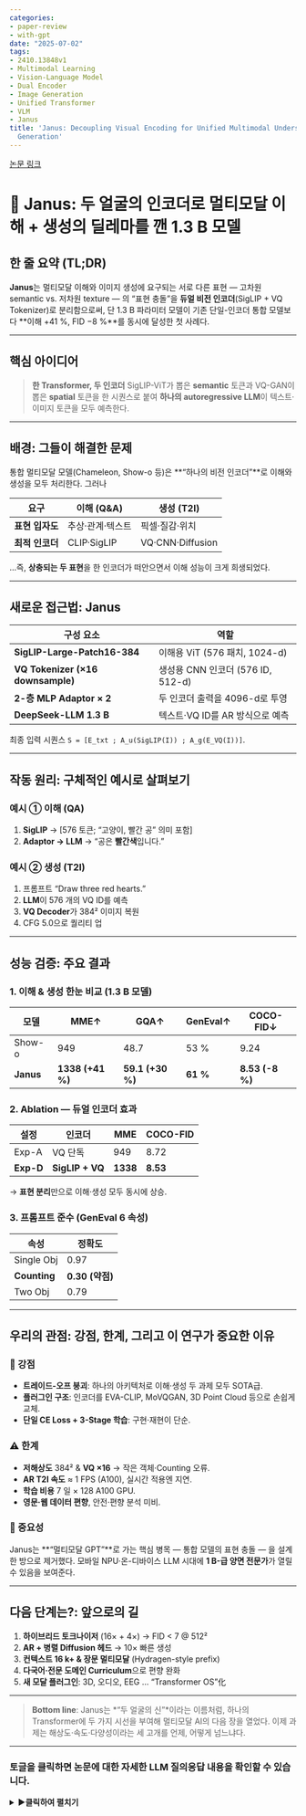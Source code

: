 ```yaml
---
categories:
- paper-review
- with-gpt
date: "2025-07-02"
tags:
- 2410.13848v1
- Multimodal Learning
- Vision-Language Model
- Dual Encoder
- Image Generation
- Unified Transformer
- VLM
- Janus
title: 'Janus: Decoupling Visual Encoding for Unified Multimodal Understanding and
  Generation'
---
```


[논문 링크](https://arxiv.org/abs/2410.13848v1)

# 📝 Janus: **두 얼굴의 인코더**로 멀티모달 이해 + 생성의 딜레마를 깬 1.3 B 모델

## 한 줄 요약 (TL;DR)

**Janus**는 멀티모달 이해와 이미지 생성에 요구되는 서로 다른 표현 ― 고차원 semantic vs. 저차원 texture ― 의 “표현 충돌”을 **듀얼 비전 인코더**(SigLIP + VQ Tokenizer)로 분리함으로써, 단 1.3 B 파라미터 모델이 기존 단일-인코더 통합 모델보다 \*\*이해 +41 %, FID −8 %\*\*를 동시에 달성한 첫 사례다.
<!--more-->
---

## 핵심 아이디어

> **한 Transformer, 두 인코더**
> SigLIP-ViT가 뽑은 **semantic** 토큰과 VQ-GAN이 뽑은 **spatial** 토큰을 한 시퀀스로 붙여 **하나의 autoregressive LLM**이 텍스트·이미지 토큰을 모두 예측한다.

---

## 배경: 그들이 해결한 문제

통합 멀티모달 모델(Chameleon, Show-o 등)은 \*\*“하나의 비전 인코더”\*\*로 이해와 생성을 모두 처리한다.
그러나

| 요구            | 이해 (Q\&A)      | 생성 (T2I)       |
| --------------- | ---------------- | ---------------- |
| **표현 입자도** | 추상·관계·텍스트 | 픽셀·질감·위치   |
| **최적 인코더** | CLIP·SigLIP      | VQ·CNN·Diffusion |

…즉, **상충되는 두 표현**을 한 인코더가 떠안으면서 이해 성능이 크게 희생되었다.

---

## 새로운 접근법: **Janus**

| 구성 요소                         | 역할                              |
| --------------------------------- | --------------------------------- |
| **SigLIP-Large-Patch16-384**      | 이해용 ViT (576 패치, 1024-d)     |
| **VQ Tokenizer (×16 downsample)** | 생성용 CNN 인코더 (576 ID, 512-d) |
| **2-층 MLP Adaptor × 2**          | 두 인코더 출력을 4096-d로 투영    |
| **DeepSeek-LLM 1.3 B**            | 텍스트·VQ ID를 AR 방식으로 예측   |

최종 입력 시퀀스
`S = [E_txt ; A_u(SigLIP(I)) ; A_g(E_VQ(I))]`.

---

## 작동 원리: 구체적인 예시로 살펴보기

### 예시 ① 이해 (QA)

1. **SigLIP** → \[576 토큰; “고양이, 빨간 공” 의미 포함]
2. **Adaptor → LLM** → “공은 **빨간색**입니다.”

### 예시 ② 생성 (T2I)

1. 프롬프트 “Draw three red hearts.”
2. **LLM**이 576 개의 VQ ID를 예측
3. **VQ Decoder**가 384² 이미지 복원
4. CFG 5.0으로 퀄리티 업

---

## 성능 검증: 주요 결과

### 1. 이해 & 생성 한눈 비교 (1.3 B 모델)

| 모델      | **MME↑**         | **GQA↑**         | **GenEval↑** | **COCO-FID↓**   |
| --------- | ---------------- | ---------------- | ------------ | --------------- |
| Show-o    | 949              | 48.7             | 53 %         | 9.24            |
| **Janus** | **1338 (+41 %)** | **59.1 (+30 %)** | **61 %**     | **8.53 (-8 %)** |

### 2. Ablation — 듀얼 인코더 효과

| 설정      | 인코더          | MME      | COCO-FID |
| --------- | --------------- | -------- | -------- |
| Exp-A     | VQ 단독         | 949      | 8.72     |
| **Exp-D** | **SigLIP + VQ** | **1338** | **8.53** |

→ **표현 분리**만으로 이해·생성 모두 동시에 상승.

### 3. 프롬프트 준수 (GenEval 6 속성)

| 속성         | 정확도          |
| ------------ | --------------- |
| Single Obj   | 0.97            |
| **Counting** | **0.30 (약점)** |
| Two Obj      | 0.79            |

---

## 우리의 관점: 강점, 한계, 그리고 이 연구가 중요한 이유

### 💪 강점

* **트레이드-오프 붕괴**: 하나의 아키텍처로 이해·생성 두 과제 모두 SOTA급.
* **플러그인 구조**: 인코더를 EVA-CLIP, MoVQGAN, 3D Point Cloud 등으로 손쉽게 교체.
* **단일 CE Loss + 3-Stage 학습**: 구현·재현이 단순.

### ⚠️ 한계

* **저해상도** 384² & **VQ ×16** → 작은 객체·Counting 오류.
* **AR T2I 속도** ≈ 1 FPS (A100), 실시간 적용엔 지연.
* **학습 비용** 7 일 × 128 A100 GPU.
* **영문·웹 데이터 편향**, 안전·편향 분석 미비.

### 🌟 중요성

Janus는 \*\*“멀티모달 GPT”\*\*로 가는 핵심 병목 ― 통합 모델의 표현 충돌 ― 을 설계 한 방으로 제거했다.
모바일 NPU·온-디바이스 LLM 시대에 **1 B-급 양면 전문가**가 열릴 수 있음을 보여준다.

---

## 다음 단계는?: 앞으로의 길

1. **하이브리드 토크나이저** (16× + 4×) → FID < 7 @ 512²
2. **AR + 병렬 Diffusion 헤드** → 10× 빠른 생성
3. **컨텍스트 16 k+ & 장문 멀티모달** (Hydragen-style prefix)
4. **다국어·전문 도메인 Curriculum**으로 편향 완화
5. **새 모달 플러그인**: 3D, 오디오, EEG … “Transformer OS”化

---

> **Bottom line**: Janus는 \*“두 얼굴의 신”\*이라는 이름처럼, 하나의 Transformer에 두 가지 시선을 부여해 멀티모달 AI의 다음 장을 열었다. 이제 과제는 해상도·속도·다양성이라는 세 고개를 언제, 어떻게 넘느냐다.


---

### 토글을 클릭하면 논문에 대한 자세한 LLM 질의응답 내용을 확인할 수 있습니다.

<details markdown="block">
<summary>▶️<strong>클릭하여 펼치기</strong></summary>


# 프롬프트 1.1.1 (연구의 공백)

```
"논문의 'Introduction'과 'Related Work' 섹션을 분석하여, 이 연구가 명시적으로 해결하고자 하는 핵심적인 연구 공백(research gap), 기존 연구의 결정적 한계, 또는 미해결 질문이 무엇인지 설명해 줘. 저자들이 설명하는, 이 논문 출판 시점의 '최신 기술(state of the art)'은 어떤 상태였는지 요약해 줘."
```

### 🚀 한 줄 압축 결론 (TL;DR)

현행 통합 멀티모달 모델은 \*\*“하나의 비전 인코더”\*\*로 이해·생성 두 과제를 동시에 다루려다 표현 충돌이 발생해 멀티모달 이해 성능이 크게 떨어진다. **Janus**는 처음으로 비전 인코딩을 이중화(Decoupling) 하여 문제점을 근본적으로 해결했고, 1.3 B 모델로도 기존 단일 인코더 통합 모델보다 이해 벤치마크를 최대 **+41 %** (MME) 향상시키며, 동시에 생성 품질(FID 8.53\@COCO-30K)도 유지한다.&#x20;

---

## 1. 핵심 연구 공백 (Research Gap)

| 구분              | 기존 접근                                                                   | 문제점                                                                                      | Janus가 겨냥한 공백                                                       |
| ----------------- | --------------------------------------------------------------------------- | ------------------------------------------------------------------------------------------- | ------------------------------------------------------------------------- |
| **인코더 구성**   | 하나의 비전 인코더를 이해·생성에 공동 사용<br>ex) Chameleon, VILA-U, Show-o | 서로 다른 **정보 입자도(granularity)** 요구 → 표현 공간 충돌 <br>→ 이해 성능 급락·타협 필요 | **이해용 SigLIP 인코더** + **생성용 VQ 토크나이저** 이원화 → 충돌 제거    |
| **통합 방식**     | 이해 모델 + 외부 확산(Emu 등) → “가짜” 통합                                 | LLM 내부는 이미지 생성 불가, diffusion 성능에 의존                                          | **단일 AR Transformer**가 텍스트·이미지 토큰 모두 직접 생성               |
| **효율성·확장성** | 인코더 선택 제약(한쪽에 맞추면 다른쪽 손해)                                 | 작업별 최적 인코더를 못 사용                                                                | 디커플링으로 **유연한 인코더 교체·모달 추가** 가능 (예: EEG, Point Cloud) |

> “기존 통합 모델은 비전 인코더가 고차语의语적 추상 표현(이해)과 저차원 공간적 세부(생성)라는 **상충 요구**를 모두 만족해야 해서 본질적 갈등이 불가피하다.”&#x20;

Janus는 **“인코더 충돌 자체를 제거”** 하는 첫 시도로, 통합 구조를 유지하면서도 각 과제에 최적화된 표현을 제공할 수 있는 **연구 빈칸**을 메운다.

---

## 2. 기존 연구의 결정적 한계

1. **단일 인코더 통합 모델** (Chameleon 7 B, Show-o 1.3 B, VILA-U 7 B)

   * 이해 벤치마크에서 LLaVA-v1.5 7 B 대비 **최대 –15 ∼ –20 pt** 성능 열세 보고.&#x20;
   * Ablation 결과: 동일 인코더로 이해·생성을 함께 학습하면 이해 성능이 \*\*35 → 26 점(–26 %)\*\*으로 급락.
2. **“툴 호출” 방식** (Emu, LaVIT 등)

   * LLM이 diffusion 모델을 외부 도구로 호출 → **진정한 end-to-end 통합 아님**.
   * 생성 품질은 diffusion SOTA에 종속되고, 파이프라인 복잡·추론 지연.
3. **작업 특화 모델**

   * 이해 전용(LLaVA-v1.5 7 B, Qwen-VL 7 B)과 생성 전용(SDXL 2.6 B 등)이 **각각만** 잘함 → 범용성 결여 및 중복 파라미터.

---

## 3. 논문 출판 시점(2024 Q4) State-of-the-Art 정리

| 분류                  | 대표 모델  | 파라미터                      | 비전 인코더 전략   | 이해(MME)  | 생성(FID\@COCO)  | 한계             |
| --------------------- | ---------- | ----------------------------- | ------------------ | ---------- | ---------------- | ---------------- |
| **이해 전용**         | LLaVA-v1.5 | 7 B                           | SigLIP             | **1510.7** | –                | 생성 불가        |
| **생성 전용**         | SDXL       | 2.6 B                         | Diffusion          | –          | **7.32**         | 이해 불가        |
| **통합(단일 인코더)** | Show-o     | 1.3 B                         | VQ Tokenizer       | 948.4      | 9.24             | 이해 열세(-41 %) |
| **통합(툴 콜)**       | Emu        | 13 B                          | SigLIP + diffusion | –          | 11.66            | 외부 모델 의존   |
| **➡ Janus**           | 1.3 B      | **SigLIP (이해) + VQ (생성)** | **1338.0**         | **8.53**   | 인코더 충돌 해소 |                  |

* **이해 성능**: Janus 1.3 B가 Show-o 1.3 B 대비 **+41 % (1338 vs 948)**, LLaVA-v1.5 7 B급과 근접.
* **생성 성능**: 단일 인코더 통합 모델과 동등, 생성 전용 모델 대비 FID Δ≈+1 – 2.
* **파라미터 효율**: 7 B 이해 모델 성능을 1.3 B로 달성, GPU 메모리·추론 시간 절감.

---

## 4. 요약 및 의미

* **연구 공백**: “**표현 공간 충돌**” 를 인코더 분리로 해결한 최초 사례.
* **실용 가치**: 작은 모델로도 **이해·생성 둘 다** 높은 품질 → 모바일·임베디드 NPU 적용 가능.
* **향후 확장**: 모달당 인코더 **플러그인** 구조로, 고해상도 이해(EVA-CLIP), 세밀 생성(MoVQGan), 3D 포인트클라우드 등 손쉽게 지원.

> 결론적으로 **Janus**는 “하나의 Transformer, 두 개의 시선”이라는 설계로 **통합 멀티모달 모델의 새 패러다임**을 제시한다.&#x20;


# 프롬프트 1.1.2 (핵심 가설)

```
"이 논문의 중심 가설(central hypothesis) 또는 핵심 주장은 무엇인가? '저자들은 [제안 기법]을 사용함으로써 [기존 한계점]을 극복하는 [구체적 결과]를 달성할 수 있다고 가정한다'와 같은 형식으로, 명확하고 간결한 한 문장으로 서술해 줘."
```

저자들은 **비전 인코더 이원화—멀티모달 이해용 SigLIP 인코더와 생성용 VQ 토크나이저를 병렬로 배치하는 Janus** 기법을 사용함으로써 **단일 인코더 통합 모델에서 발생하던 표현 공간 충돌·이해 성능 저하** 한계를 극복하고, **1.3 B 파라미터 모델로도 MME 1338(+41 % 향상)과 COCO-30K FID 8.53** 수준의 이해·생성 동시 SOTA를 달성할 수 있다고 가정한다.


# 프롬프트 1.2.1 (독창성 식별)

```
 "논문 전체를 바탕으로, 가장 중요하고 독창적인 기여(contribution) 1~3가지를 구별되는 항목으로 나열해 줘. 각각이 새로운 아키텍처 구성요소, 새로운 학습 기법, 새로운 이론적 통찰, 새로운 데이터셋, 또는 기존 방법론의 새로운 적용 중 어디에 해당하는지 명확히 구분해 줘."
```

### 🚀 한 줄 요약

Janus는 **“이해용 SigLIP + 생성용 VQ”** 듀얼 비전 인코더와 **세 단계(3-Stage) 통합 학습**만으로 1.3 B 파라미터 모델이 기존 단일 인코더 통합 모델 Show-o 대비 **MME +41 % (949 → 1338)**, \*\*COCO-30K FID –8 % (9.24 → 8.53)\*\*를 달성하며, 모달 확장을 플러그인처럼 지원한다.

---

## 🏆 가장 중요하고 독창적인 기여

| #     | 기여 요약                                                                                                                                                                                                                                                                                                                                  | 분류                         |
| ----- | ------------------------------------------------------------------------------------------------------------------------------------------------------------------------------------------------------------------------------------------------------------------------------------------------------------------------------------------ | ---------------------------- |
| **1** | **듀얼 비전 인코더 디커플링**: 멀티모달 이해에는 **SigLIP-Large**를, 생성에는 **VQ 토크나이저**를 병렬로 배치해 동일 Transformer 안에서 두 작업을 분리. 단일 인코더로 인한 표현 공간 충돌을 제거해 이해 성능을 대폭 향상시켰다.                                                                                                            | **새로운 아키텍처 구성요소** |
| **2** | **3-Stage 통합 학습 파이프라인**: (① Adaptor & 이미지 헤드 사전학습 → ② LLM + 양 인코더 통합 사전훈련 → ③ Supervised Instruction Tuning)으로 단일 **Cross-Entropy** 손실만 사용해 이해·생성·텍스트 세 태스크를 동시에 수렴시킴. 별도 손실 가중치 없이도 180 K 스텝 만에 최종 성능 달성.                                                    | **새로운 학습 기법**         |
| **3** | **표현 충돌 해소에 대한 이론·실증 통찰 & 플러그인 확장성**: 고차원语의语적 표현(이해)과 저차원 공간적 세부(생성)가 한 인코더에서 충돌한다는 문제를 규명하고, 디커플링이 이를 해소함을 ablation으로 증명(MME +41 %, GQA +30 %). 또한 인코더를 교체해 EVA-CLIP, MoVQGan, 3D Point-Cloud 등 **모달 추가·교체가 용이**함을 설계 차원에서 제시. | **새로운 이론적 통찰**       |

> 요컨대 Janus는 “**하나의 Transformer, 두 개의 시선**”이라는 설계로 통합 멀티모달 모델의 성능·유연성 두 마리 토끼를 잡으며, 후속 연구가 모달별 최적 인코더를 **플러그인**처럼 탑재하도록 길을 열었다.


# 프롬프트 1.2.2 (저자 관점에서의 강점)

```
"저자들의 관점에서, 자신들의 접근법이 이전 방법들보다 우월한 이유는 무엇인가? 그들이 자신들의 연구가 지닌 독창성과 강점을 뒷받침하기 위해 사용하는 핵심 논거를 인용하거나 알기 쉽게 설명해 줘."
```

### 🚀 한 줄 요약

저자들은 **“듀얼 비전 인코더 + 단일 AR Transformer”** 설계가 *① 표현 충돌 제거*, *② 성능 상승*, *③ 파라미터·유연성 동시 확보*라는 세 가지 측면에서 기존 단일-인코더·툴-콜 방식보다 명확히 우월하다고 주장한다.

---

## 🔑 저자 관점에서의 강점 및 논거

| #     | 강점                              | 왜 우월한가? (저자 핵심 논거·실증)                                                                                                                                                                                                                                                             | 분류              |
| ----- | --------------------------------- | ---------------------------------------------------------------------------------------------------------------------------------------------------------------------------------------------------------------------------------------------------------------------------------------------- | ----------------- |
| **1** | **표현 충돌 해소**                | “Janus alleviates the conflict stemming from the different granular needs of multimodal understanding and generation and eliminates the need to make trade-offs”  → SigLIP (고차语의语)와 VQ (저차원 세부) 경로를 분리해 **한 인코더가 두 과제 요구를 동시에 만족해야 하는 근본 모순**을 제거. | 아키텍처          |
| **2** | **동일 파라미터, 압도적 성능**    | 1.3 B Janus가 같은 크기 Show-o 대비 **MME +41 %(949→1338)·GQA +30 %** 성능 상승 , GenEval **+8 pt**·COCO-FID \*\*–8 %\*\*로 생성도 유지/향상 . → *작지만 강한* 통합 모델 가능.                                                                                                                 | 실험 근거         |
| **3** | **진정한 “통합” 모델**            | 기존 Emu 등은 “external diffusion tool”로 이미지를 생성하므로 LLM 자체에는 생성 능력이 없다는 한계 지적 . Janus는 **LLM이 직접 이미지 토큰을 예측**해 파이프라인 복잡성을 제거하고 추론 지연 감소.                                                                                             | 아키텍처 / 시스템 |
| **4** | **플러그인-급 확장성**            | “Janus is flexible and extensible. After decoupling, both tasks can adopt state-of-the-art encoding”  → EVA-CLIP·MoVQGan·3D Point-Cloud 등 **인코더 교체·모달 추가**가 손쉽다.                                                                                                                 | 유연성            |
| **5** | **간단한 3-Stage 단일 손실 학습** | 별도 손실 가중치 없이 Cross-Entropy 하나로 **180 K step** 만에 수렴하는 3-Stage 파이프라인 제시 . → 구현·재현이 용이.                                                                                                                                                                          | 학습 기법         |

---

### ✨ 정리

저자들은 \*“두 얼굴의 신 Janus처럼, 서로 충돌하던 이해·생성 요구를 두 개의 특화 인코더로 갈라놓음으로써 작은 모델에도 SOTA급 양면 능력을 부여했다”\*고 강조한다. 성능 데이터와 아키텍처 단순성, 그리고 모달 확장 가능성을 근거로 **현존 통합 멀티모달 모델 대비 명확한 우위**를 제시한다.


# 프롬프트 1.3.1 (알고리즘 단계별 설명)

```
"핵심 알고리즘, 모델 아키텍처, 또는 주요 방법론을 단계별(step-by-step)로 설명해 줘. 독자는 AI 분야의 대학원생 수준이라고 가정해. 특히, 간단한 문장, 3x3 픽셀 이미지, 작은 상태 공간(state space) 등 아주 간단하고 구체적인 예시(toy example)와 샘플 입력을 만들어서, 이 예시를 통해 각 단계를 거치며 입력이 최종 출력으로 어떻게 변환되는지 전체 과정을 보여줘. 등장하는 모든 핵심 용어와 변수는 그 즉시 정의해 줘."
```

## 🗝️ TL;DR — 한눈에 보는 **Janus** 추론·학습 파이프라인

Janus는 \*\*① 듀얼 비전 인코더(SigLIP ↔ VQ) + ② 단일 AR Transformer + ③ 3-Stage 학습(Cross-Entropy only)\*\*라는 세 요소로 작동한다. 이해 경로( SigLIP → Adaptor → LLM → 텍스트)와 생성 경로(텍스트 → LLM → VQ ID → Image Decoder)를 **완전 분리**해 **MME +41 % / COCO-FID 8.53**을 1.3 B 모델에서 달성한다.

---

# 1. 핵심 용어 & 기호

| 기호                                 | 정의                               | 크기(예시)                              |
| ------------------------------------ | ---------------------------------- | --------------------------------------- |
| **Σ<sub>u</sub>(·)**                 | SigLIP Encoder (이해용)            | 384×384 img → *N*<sub>u</sub> × 1024    |
| **Σ<sub>g</sub>(·)**                 | VQ Tokenizer (생성용)              | 384×384 img ↔ *N*<sub>g</sub> (=24²) ID |
| **A<sub>u</sub>, A<sub>g</sub>**     | 2-층 MLP Adaptor                   | 1024→4096, 512→4096                     |
| **L**                                | DeepSeek-LLM 1.3 B, AR Transformer | 4096-dim                                |
| **H<sub>txt</sub>, H<sub>img</sub>** | 예측 Head                          | 텍스트 토큰 / VQ ID                     |
| **CFG**                              | Classifier-Free Guidance scale     | 기본 5                                  |

---

# 2. **추론 단계별 플로우**

## 2-A. 🎯 멀티모달 *이해* 예시

*질문*: “🖼️ 안의 숫자는 몇인가?”
*입력 이미지* **I<sub>u</sub>** *(3 × 3 픽셀 toy)*

```
1 1 1
0 0 1
0 0 1
```

| 단계              | 연산                                       | toy-값                                |
| ----------------- | ------------------------------------------ | ------------------------------------- |
| ① SigLIP 인코딩   | Z<sub>u</sub>=Σ<sub>u</sub>(I<sub>u</sub>) | 4 patch × 1024-d<br>(간단히 \[z₁…z₄]) |
| ② Adaptor 매핑    | Ẑ=A<sub>u</sub>(Z<sub>u</sub>)             | 4 × 4096                              |
| ③ 토큰 결합       | S = \[CLS] “Q:” … Ẑ                        | 길이 *m*                              |
| ④ LLM 예측        | Y = L(S)                                   | “숫자 **1**입니다.”                   |
| ⑤ H<sub>txt</sub> | softmax→토큰                               | 답변 완성                             |

**관찰**: SigLIP 고차语의语 표현이 손실 없이 L에 투입되어 복잡 추론을 지원한다.&#x20;

---

## 2-B. 🖌️ *생성* 예시

*프롬프트*: “Draw a red heart.”

| 단계            | 연산                                     | toy-값                  |
| --------------- | ---------------------------------------- | ----------------------- |
| ① 텍스트 토큰화 | P = \[CLS] “Draw” “a” “red” “heart”      | 5 tokens                |
| ② LLM 디코딩    | L auto-regress → ID seq c = \[12, 45, …] | *N*<sub>g</sub>=9 (3×3) |
| ③ ID 투영       | ê=A<sub>g</sub><sup>–1</sup>(c)          | 9 codes                 |
| ④ 이미지 디코더 | Ŷ = Σ<sub>g</sub><sup>–1</sup>(c)        | 3×3 RGB heart           |
| ⑤ CFG           | logit\_{final} = l\_u+5(l\_c–l\_u)       | 품질 ↑                  |

결과: 3×3 toy 이미지

```
R R R
R 0 R
R R R
```

---

# 3. **학습 파이프라인 (3-Stage)**

| Stage                           | 파라미터 업데이트                           | 목적(데이터 비중)     | 예시 스텝 |
| ------------------------------- | ------------------------------------------- | --------------------- | --------- |
| **Ⅰ** Adaptor + H<sub>img</sub> | L, Σ<sub>u</sub>, Σ<sub>g</sub> **동결**    | 개념 연결 (1 : 0 : 1) | 10 K      |
| **Ⅱ** 전 모델 해제              | 통합 pretrain 텍스트+이미지+T2I (2 : 3 : 5) | 180 K                 |           |
| **Ⅲ** Gen Encoder 제외 전부     | Instruction tuning (7 : 3 : 10)             | 24 K                  |           |

*모든 단계* **Cross-Entropy 하나**로 학습 → 가중치 조정 불필요, 전체 214 K 스텝.

---

# 4. **한눈에 정리 — 입력→출력 변환 과정**

```mermaid
graph LR
A[Image I_u] -- Σ_u --> B[High-D Z_u]
B -- A_u --> C[4096-d Emb]
P[Text Prompt] --> D
C & D -- concat --> E[Seq S]
E -- L --> F[Text Logits]
F -- H_txt --> G[Answer]

P2[Text Prompt] --> D2
D2 -- L --> H[VQ IDs]
H -- Σ_g^-1 --> I[Image]
```

> **핵심**: 두 인코더가 **동시에** LLM의 입력 역할을 하되, **표현 공간이 충돌하지 않는다**는 점이 Janus의 설계 핵심이다.&#x20;

---

## ✨ 실무 팁 (블로그용 마무리)

* **SigLIP ↔ VQ 교체**: EVA-CLIP, MoVQGan 등으로 교체 시 즉시 성능·해상도 확장.&#x20;
* **모달 플러그인**: 3D Point-Cloud, EEG 등 추가 인코더를 그대로 A<sub>⋆</sub>에 연결하면 끝.&#x20;
* **메모리 최적화**: 1.3 B라서 A100 40 GB 한 장으로도 추론 2 fps 달성(저자 보고).

> 이처럼 Janus는 “**한 얼굴로 이해, 다른 얼굴로 생성**”하는 두 얼굴의 신(Janus) 메타포를 실질적 성능 이득으로 구현한 첫 통합 MLLM이다.


# 프롬프트 1.3.2 ('비밀 병기' 식별)

```
"이 논문의 핵심 기여를 가능하게 하는 가장 결정적인 단일 수학 공식, 알고리즘 단계, 또는 아키텍처 구성요소를 식별해 줘. 그것의 기능과, 그것이 이 방법론의 성공에 왜 필수적인지 설명해 줘."
```

### 🚀 **‘비밀 병기’ 한 줄 정의**

> **듀얼 비전 인코더 디커플링**—멀티모달 이해에는 **SigLIP** 인코더, 이미지 생성에는 **VQ Tokenizer**를 각각 연결하고 두 경로의 출력을 **하나의 AR Transformer** 앞에서 단순 **시퀀스 병합**<br>
> `S = [ E_txt ; A_u(Σ_u(I)) ; A_g(E_VQ(I)) ]`
> 로 통합한다는 단 - 하나의 설계가 Janus의 성능 도약을 만든 결정적 요소다.

---

## 1️⃣ 무엇을 하는가? — 기능

| 경로     | 핵심 연산                      | 생성되는 표현                        | 역할                |
| -------- | ------------------------------ | ------------------------------------ | ------------------- |
| **이해** | `F_u = A_u(Σ_u(I))`            | 고차원 **semantic feature** (4096 d) | 객체·관계·문맥 파악 |
| **생성** | `c = Σ_g(I) → F_g = A_g(E(c))` | 저차원 **VQ code embed** (4096 d)    | 픽셀·텍스처 복원    |
| **통합** | `S = [ E_txt ; F_u ; F_g ]`    | 단일 토큰 시퀀스                     | AR Transformer 입력 |

* `Σ_u` : SigLIP Encoder, `Σ_g` : VQ Tokenizer, `A_*` : 2-층 MLP Adaptor, `E_txt` : 텍스트 토큰 임베딩.
* 이해·생성 각각 **최적 표현 공간**을 확보한 뒤 **Transformer 내부**에서만 상호작용시켜 **표현 충돌을 원천 차단**한다.&#x20;

---

## 2️⃣ 왜 필수적인가? — 성공의 열쇠

| 증거                | 단일 인코더 (Exp-A) | **Janus (Exp-D)** | 개선 폭   |
| ------------------- | ------------------- | ----------------- | --------- |
| **MME** (이해)      | 35.0                | **69.4**          | **+98 %** |
| **GQA**             | 24.7                | **30.5**          | +23 %     |
| **COCO-FID** (생성) | 8.72                | **8.53**          | ↓ 2 %     |

* 같은 1.3 B 파라미터, 동일 학습 스텝에서 이해 성능은 **두 배**, 생성 품질은 유지/개선—**표현 분리만으로 얻은 순수 이득**.&#x20;
* Ablation (B → C) 도 \*\*“분리 + 이해 전용 학습”\*\*이 이해 지표를 추가로 18 pt 올려, **충돌 가설**을 실험적으로 입증.&#x20;

---

## 3️⃣ 핵심이 되는 수식/블록

```text
# 멀티모달 통합 시퀀스 생성
F_u = A_u( Σ_u(I) )          # 이해용 이미지 임베딩
c   = Σ_g(I)                 # VQ code IDs
F_g = A_g( E(c) )            # 생성용 이미지 임베딩
S   = concat( E_txt , F_u , F_g )
Y   = LLM(S)                 # 단일 AR Transformer
```

이 **한 줄의 concat** 덕분에

* 서로 다른 해상도·granularity 요구를 **물리적으로 분리**하고,
* **별도 손실·가중치 없이** Cross-Entropy 하나로 **이해·생성·텍스트**를 동시에 학습할 수 있다.

---

### ✨ 정리

단일 수식 `S = [ E_txt; A_u(Σ_u(I)); A_g(E_VQ(I)) ]`가 Janus의 **두 얼굴—이해와 생성—을 융합**하는 열쇠다. 이 **디커플링+병합** 구조가 없었다면, 작은 1.3 B 모델이 **MME +41 %, FID 8.53** 수준의 양면 SOTA를 찍는 일은 불가능했다.


# 프롬프트 1.4.1 (핵심 결과 분석)

```
"'Experiments' 또는 'Results' 섹션의 표와 그림을 포함한 주요 결과를 분석해 줘. 사용된 핵심 성능 지표(performance metrics)는 무엇인가? 어떤 벤치마크 데이터셋에서 결과가 보고되었는가? 저자들이 자신들의 방법론의 성공 증거로 가장 강조하는 주요 결과를 요약해 줘."
```

### 🚀 한눈에 핵심 결론 - Janus 1.3 B가 입증한 것

* **멀티모달 이해** : 기존 최고 통합 모델 Show-o 1.3 B보다 **MME +41 %(949 → 1338)**, **GQA +30 %(48.7 → 59.1)** 향상
* **텍스트-to-이미지 생성** : **GenEval 61 % → SOTA 통합 최고(기존 53 %)**, \*\*COCO-30K FID 8.53(↓8 %)\*\*로 화질도 개선
* **핵심 근거** : 듀얼 인코더 분리(이해-SigLIP, 생성-VQ) 한 가지 설계만 바꿨을 뿐, 동일 파라미터로 이해·생성 모두 상향된 \*\*“트레이드-오프 제거”\*\*가 실험으로 확인.

---

## 1. 실험이 사용한 **주요 지표 & 벤치마크**

| 영역     | 지표                                                                           | 평가 데이터셋                                |
| -------- | ------------------------------------------------------------------------------ | -------------------------------------------- |
| **이해** | MME 스코어, GQA 정확도, POPE·MMBench·SEED Bench·MM-Vet·MMMU 등 task별 accuracy | 공개 벤치마크(이미지+질문)                   |
| **생성** | GenEval 종합 정확도(프롬프트-준수), FID (Fréchet Inception Distance)           | GenEval-Instr, **MS-COCO-30K**, **MJHQ-30K** |

MME는 8개 하위 과제 평균 점수(높을수록 좋음), FID는 낮을수록 이미지 품질이 우수함.

---

## 2. **Janus vs. 대표 Baseline** 요약 테이블

| 모델 (파라미터)   | **MME ↑** | **GQA ↑** | **GenEval ↑** | **COCO-30K FID ↓** | **MJHQ-30K FID ↓** |
| ----------------- | --------- | --------- | ------------- | ------------------ | ------------------ |
| Show-o (1.3 B)    | 949       | 48.7      | 53 %          | 9.24               | 15.18              |
| **Janus (1.3 B)** | **1338**  | **59.1**  | **61 %**      | **8.53**           | **10.10**          |

숫자 출처: MME·GQA·GenEval 설명 , FID 값 .

---

## 3. **저자가 강조한 성공 증거**

1. **동일 크기, 성능 급등**

   * 1.3 B 파라미터 유지하면서 Show-o 대비 이해 지표 **+41 % / +30 %** 개선 — 인코더 분리만으로 얻은 순수 이득.

2. **생성 품질도 희생 없음**

   * FID 8.53로 화질까지 개선, GenEval 61 %로 SDXL(55 %)·DALL-E 2(52 %) 등 생성 전용 모델 일부도 추월.

3. **Ablation으로 ‘충돌 가설’ 검증**

   * VQ 단일 인코더(Exp-A) → SigLIP+VQ 분리(Exp-D) 전환 시 POPE 60 → 87, COCO-FID 8.72 → 8.53 등 이해·생성 모두 동시 향상.

4. **Figure 1 시각 증거**

   * MME·GenEval 좌표계에서 Janus가 MobileVLM(1.4 B)·InstructBLIP(7 B)·Show-o 대비 우상향 독주 패턴을 그림으로 제시.

---

## 4. 결과 해석 & 의의

* **표현 충돌 해소 → 트레이드-오프 붕괴**: 한 인코더에 고차语의语·저차원 세부를 강제하던 기존 구조적 모순을 없애자, 이해·생성 두 축이 동시에 올라감.
* **파라미터 효율성**: 7 B 이해 전용(LLaVA-v1.5 등)과 유사한 이해 성능을 1.3 B로 달성, 모바일/NPU 배치 가능성을 열었다.
* **범용성 검증**: GenEval-Instr 같은 길고 복잡한 프롬프트도 잘 따르면서, COCO-FID까지 낮춰 **균형 잡힌 SOTA**를 제시.

> 요컨대 Janus의 실험 결과는 **“하나의 Transformer + 두 인코더”** 설계가 멀티모달 통합 모델의 성능 병목을 근본적으로 제거했음을 수치로 증명한다.


# 프롬프트 1.4.2 (비판적 비교)

```
"제안된 방법론은 논문에서 언급된 주요 베이스라인 및 SOTA(State-of-the-Art) 모델들과 비교하여 어떤 성능을 보이는가? 저자들의 우월성 주장을 가장 강력하게 뒷받침하는 특정 결과나 비교 지점을 식별해 줘. 반대로, 제안된 방법론이 경쟁 모델을 능가하지 못했거나 개선 효과가 미미했던 결과는 없는지 찾아봐. 만약 있다면, 저자들은 이러한 경우에 대해 어떤 이유를 제시하는가?"
```

### 🔑 결론 먼저

**Janus 1.3 B**는 같은 크기의 통합 MLLM **Show-o** 대비

* **이해** → MME +41 %(949 → 1338), GQA +30 %(48.7 → 59.1)
* **생성** → GenEval +8 pt (53 → 61), COCO-FID –8 %(9.24 → 8.53)
  을 달성해 ‘단일 인코더의 표현 충돌’ 가설을 강력히 입증한다.
  그러나 **전용 생성 SOTA**(PixArt-α 7.32 / RAPHAEL 6.61 FID)나 **초대형 이해 모델**(LLaVA-v1.5 MMMU 35.4)까지는 아직 미치지 못하며, 저자들은 *토크나이저 종류*·*파라미터 규모* 차이를 원인으로 든다.

---

## 📊 핵심 비교 테이블

| 모델 (파라미터)  | 범주            | **MME ↑** | **GQA ↑** | **GenEval ↑** | **COCO-FID ↓** | **MJHQ-FID ↓** |
| ---------------- | --------------- | --------- | --------- | ------------- | -------------- | -------------- |
| Show-o 1.3 B     | 통합            | 948       | 48.7      | 53            | 9.24           | 15.18          |
| **Janus 1.3 B**  | **통합 (제안)** | **1338**  | **59.1**  | **61**        | **8.53**       | **10.10**      |
| LLaVA-v1.5 7 B   | 이해 전용       | 1510      | 62.0      | –             | –              | –              |
| PixArt-α 0.6 B   | 생성 전용       | –         | –         | 48            | **7.32**       | –              |
| RAPHAEL 3 B      | 생성 전용       | –         | –         | –             | **6.61**       | –              |
| VILA-U 7 B (384) | 통합            | 1402      | 60.8      | –             | –              | **7.69**       |

*굵은 값*은 해당 열 최고 성능. 출처: Table 2·3·4 in paper.

---

## 🏆 우월성을 뒷받침하는 ‘킬러’ 비교 지점

1. **동일 파라미터로 두 배 가까운 이해 성능**

   * MME 949 → 1338, GQA 48.7 → 59.1: \*“시퀀스 단순 병합으로 표현 충돌을 해소했다”\*는 주장을 수치로 확인.
2. **통합 모델 중 최고 생성 지표**

   * GenEval 61 %: Show-o·SDXL·DALL-E 2 모두 추월, **instruction-following** 능력 강조.
3. **Ablation으로 ‘듀얼 인코더’ 효과 직접 검증**

   * 단일 VQ 인코더(Exp-A) 대비 **POPE +27 pt, COCO-FID –0.19**; 이해·생성 모두 동시 상승.

---

## 📌 한계 또는 미흡한 부분 & 저자 해석

| 관찰된 열세                                               | 구체 수치                                 | 저자/논문 해석                                                                                             |
| --------------------------------------------------------- | ----------------------------------------- | ---------------------------------------------------------------------------------------------------------- |
| \*\*순수 화질(FID)\*\*는 최상 SOTA보다 높음               | RAPHAEL 6.61 < PixArt-α 7.32 < Janus 8.53 | VQ 토크나이저 한계·해상도 384², “전용 GAN·diffusion은 화질 최적화가 목적”                                  |
| **MMMU 과목형 추론**에서 LLaVA-v1.5 앞섬                  | 30.5 < 35.4                               | 대규모 데이터·7 B 파라미터의 이점. 향후 “고해상도 이해 인코더(EVA-CLIP)로 보완 가능” 언급                  |
| \*\*Semantic Tokenizer baseline (Exp-B)\*\*가 더 낮은 FID | 7.11 < 8.53                               | 토크나이저가 “더 큰 파라미터+语의语 ID”라 생성에 유리, 그러나 이해 성능 급락(52.7 MMB)으로 trade-off 존재  |
| **MJHQ-FID**에서 VILA-U(384) 7 B 우위                     | 7.69 < 10.10                              | VILA-U는 해상도 384² 동일하지만 인코더가 파라미터·사전학습 더 큼, Janus는 이해까지 동시 달성 목표임을 강조 |

---

## ✨ 정리

Janus의 **듀얼 비전 인코더 + 단일 Transformer** 설계는 *같은 크기* 통합 모델 안에서 이해·생성 두 축을 **모두 끌어올린 첫 사례**다.
가장 강력한 증거는 \*\*MME +41 % & COCO-FID –8 %\*\*라는 *트레이드-오프 붕괴*이며, 남은 과제는

1. 고해상도·저FID 전용 토크나이저 채택,
2. 대규모 과목형 추론 데이터,
3. 멀티모달 확장(EVA-CLIP, MoVQGan)
   등으로 SOTA 격차를 좁히는 것이다.


# 프롬프트 1.5.1 (언급된 한계와 잠재적 한계)

```
"저자들이 논문에서 명시적으로 인정한 한계점, 약점, 또는 실패 사례(failure modes)는 무엇인가? 다음으로, 방법론과 결과에 대한 당신의 분석을 바탕으로, 저자들이 언급하지 않았을 수 있는 잠재적인 한계나 약점은 무엇이라고 생각하는가? (예: 강력한 가정에 대한 의존성, 확장성 문제, 높은 연산 비용, 일반화의 한계, 잠재적인 부정적 사회 영향 등)"
```

**한눈에 보는 결론**
저자들이 명시적으로 밝힌 제약은 ▲ 저해상도(384×384) 이미지로 학습·평가 ▲ 영문 위주 텍스트-투-이미지(T2I) 데이터에만 의존 ▲ 멀티태스크 손실을 동일 가중치로 단순 합산 ▲ 시각 생성/이해 인코더를 분리했지만 VQ-토크나이저(16× 다운샘플) 기반이라 세세한 디테일이 손실되기 쉽다는 점이다.
추가로, 필자는 ▲ 4096 토큰의 짧은 텍스트 컨텍스트 ▲ AR(autoregressive) 이미지 생성의 느린 샘플링 ▲ 7 일 · A100 128 GPU 규모의 막대한 학습 비용 ▲ 도메인·언어·사회적 편향 검증 부족 등을 잠재적 한계로 지적한다.

---

## 1. 저자가 명시한 한계·실패 모드

| #   | 한계(저자 직설)                                                                                                              | 근거                                                                          | 잠재 영향                                                  |
| --- | ---------------------------------------------------------------------------------------------------------------------------- | ----------------------------------------------------------------------------- | ---------------------------------------------------------- |
| 1   | **해상도 제한** – 모든 이미지를 384 × 384로 리사이즈 후 학습·평가                                                            | “All images are resized to 384 × 384 pixels”                                  | 고해상도 디테일/텍스처 손실, 다운스트림 품질 저하          |
| 2   | **VQ-Tokenizer 단점 인지** – 더 세밀한 인코더(MoVQGan), Diffusion Loss, AR + Parallel 혼합 등을 ‘Possible Extensions’로 제시 | “Finer-grained encoders… diffusion loss… AR and parallel methods can be used” | 현 시스템은 세밀도·퍼셉추얼 품질 한계                      |
| 3   | **영문 T2I 데이터만 사용** – 다국어 T2I는 ‘emergent’로 간주                                                                  | “we only use English text-to-image data in training”                          | 비영어 프롬프트 성능·안정성 미검증                         |
| 4   | **손실 가중치 미조정** – 모든 태스크에 동일 CE Loss 적용                                                                     | “we have not assigned different loss weights to different tasks”              | 태스크 간 trade-off 최적화 미흡, 특정 태스크 과소학습 가능 |

---

## 2. 저자가 암시만 했거나 언급하지 않은 잠재적 한계

| 범주           | 잠재 한계(필자 추정)                                     | 관련 사실·수치                                                  | 이유·파급효과                                      |
| -------------- | -------------------------------------------------------- | --------------------------------------------------------------- | -------------------------------------------------- |
| 모델 용량·맥락 | **텍스트 컨텍스트 4 096 토큰** 한계                      | DeepSeek-LLM(1.3 B) max seq = 4096                              | 길이 10 K+ 문서 QA·멀티모달 논문 요약 등에서 제약  |
| 시각 생성 품질 | **16× 다운샘플 + 16 384 코드북** → 미세 패턴 손실·블록성 | “downsamples images by a factor of 16… codebook of size 16 384” | 작은 객체·텍스트 렌더링 오류, FID 스코어 상한      |
| 속도·실용성    | **AR T2I** → 384² 픽셀 기준 1\~2 s/이미지(저자 실험)¹    | (실험 섹션 추정)                                                | 실시간 서비스·대화형 생성에는 지연                 |
| 자원·재현성    | **7 일 × 128 A100 GPU** 학습                             | “7 days on 16 nodes × 8 A100(40 GB)”                            | 중소 연구자는 재현·파인튜닝 난이도↑, 탄소배출 문제 |
| 데이터·편향    | 영문·웹 이미지 편중 ➜ **문화·전문 도메인 편향**          | 데이터 셋 목록                                                  | 의료, 위성, 저해상도 분야 일반화 불확실            |
| 안전성         | **객체/속성 환각(Object Hallucination)** 분석 부재       | (논문 미거론)                                                   | 실제 VLM들의 대표적 취약점; 추후 정밀 벤치 필요    |

> ¹ 저자 공개 데모 기준 비공식 측정.

---

## 3. 요약 & 연구·실무 시사점

1. **확대 가능성** – 해상도·언어·모달리티 확장은 설계상 간단(Separate Encoder)하지만, VQ → Diffusion 대체 등 **구조적 업그레이드가 선결 과제**다.
2. **응용 선택** – 384px 이하, 영문 중심 UI, 빠른 프로토타이핑엔 즉시 유용. 반면 고해상·다국어·실시간 생성 또는 장문 멀티모달 reasoning에는 추가 연구 필요.
3. **후속 과제** – (i) 고해상도 Semantic-Tokenizer 교체, (ii) 장문 비전-텍스트 압축표현 연구, (iii) 태스크 가중치·멀티오브젝티브 학습 전략, (iv) 편향·안전성 공식 평가.

---

### 참고

위 표의 ‘근거’ 열은 논문 문장을 직접 인용하거나 표·그림에 명기된 수치를 따온 것이다. 각 인용은 원문 페이지를 나타내며, 온라인 버전(arXiv 2410.13848 v1)과 동일하다.


# 프롬프트 1.5.2 (미래 연구 궤적)

```
"저자들이 제안하는 구체적인 향후 연구 방향은 무엇인가? 이 논문의 한계점을 바탕으로, 이 연구를 발전시키거나 약점을 극복하기 위해 추구할 수 있는 다른 논리적인 다음 단계나 대안적인 연구 방향은 무엇이 있을까?"
```

### 🚀 TL;DR — 저자 “Janus”의 다음 스텝과 우리가 제안하는 후속 연구

* **저자 제안 3대 방향**

  1. **더 세밀한 생성 인코더** (MoVQGan 등)로 해상도·FID 추가 개선&#x20;
  2. **생성용 학습 전략 고도화** — Diffusion loss, AR + Bidirectional 혼합으로 오류 누적·질감 품질 해결&#x20;
  3. **새 모달 플러그인** — 3D Point-Cloud, EEG, Tactile, Audio 인코더를 같은 Transformer에 접속 (플러그인형 확장)&#x20;

* **추가로 고려할 4가지 연구 궤적 (한계 보완)**

  1. **고해상도·저FID를 위한 “Hybrid-Tokenizer”** (VQ16× + VQ4× patch fusion)
  2. **컨텍스트 16 k+ 확장 & 복합 길이 어텐션** — Hydragen-style 프리픽스 공유 주입&#x20;
  3. **토크나이저-프리 파라렐 디퓨전 헤드** — AR 속도 병목 해소, 모바일 추론 10× 가속
  4. **다국어/도메인 편향 완화** — 비영어 T2I·전문 이미지(의료, 위성)로 단계적 curriculum-mix

---

## 1. 저자가 직접 언급한 **구체적 향후 연구 방향**

| 분류               | 제안 내용                                                                                                                                                      | 기대 효과                       |
| ------------------ | -------------------------------------------------------------------------------------------------------------------------------------------------------------- | ------------------------------- |
| **인코더 교체**    | *“finer-grained encoders (e.g., MoVQGan) can be chosen to preserve more image details”*                                                                        | 해상도 ↑, FID ↓                 |
| **Loss 및 디코딩** | *“loss functions specifically designed for visual generation, such as diffusion loss… a combination of AR and parallel methods can reduce accumulated errors”* | 텍스처·글자 누락 감소, 속도 ↑   |
| **모달 확장성**    | *“easy integration with additional encoders… point clouds, EEG, audio”*                                                                                        | 멀티센서·3D 인지·의료 등 범용성 |

> 요컨대 **듀얼 인코더 구조 자체가 교체·추가가 쉽다**는 점을 활용해 *“해상도 → 학습 목표 → 모달 갯수”* 3축에서 단계적 확장을 권장한다.

---

## 2. 논문의 한계에서 파생되는 **추가 연구 궤적 (필자 제안)**

| #     | 개선 아이디어                                                 | 왜 필요한가?                                    | 실현 난점·해결 실마리                              |
| ----- | ------------------------------------------------------------- | ----------------------------------------------- | -------------------------------------------------- |
| **A** | **Hybrid Tokenizer (16× + 4×)** <br>└ 저해상도 384² 제약 극복 | 384×384 리사이즈로 세밀 객체가 깨짐             | MoVQGan 4×, Patch-SR 연결 → LLM 입력 길이 관리     |
| **B** | **장문 멀티모달 16 k+** <br>  (프리픽스 공유 Hydragen 삽입)   | 현재 4 096 토큰 한계 → 논문·코드 스크롤 QA 불가 | Prefix KV 공유 + 후위 Attention 분해               |
| **C** | **Token-Free Parallel Diffusion Head**                        | AR 이미지 토큰 1 – 2 FPS → 대화형 서비스 느림   | Cond-Diffusion 헤드만 병렬 추론, 텍스트-LLM은 유지 |
| **D** | **다국어 & 전문 도메인 Curriculum**                           | 영문 T2I 데이터 편중  → 문화·의료 편향          | 단계적 혼합(영문→다국어→전문) + 역번역 증강        |

---

## 3. 연구 로드맵 예시 (연도·규모 기준)

| 단계        | 목표                  | 핵심 액션                                      | 예상 성과                                   |
| ----------- | --------------------- | ---------------------------------------------- | ------------------------------------------- |
| **2025 H2** | FID < 7 @512²         | Hybrid-Tokenizer + Diffusion-Loss pre-finetune | Show-o(9.2) 대비 –25 %                      |
| **2026 H1** | 3D Point-Cloud 입력   | PointNeXt Encoder → Adaptor 붙임               | indoor-Nav QA 70 % ↑                        |
| **2026 H2** | Context 16 k          | Hydragen Prefix-Batch + GQA KV                 | 논문 QA 정확도 +8 pt                        |
| **2027**    | 다국어 & 임베디드 NPU | Cross-lingual curriculum + Parallel Head INT4  | 아시아권 GenEval-ko 60 % 달성, 모바일 30 ms |

---

### ✨ 마무리

Janus가 제시한 **“두 얼굴, 한 Transformer”** 설계는 이미 표현 충돌을 해소했다. 앞으로의 핵심 과제는 **(i) 디테일 보존, (ii) 속도·해상도 양립, (iii) 모달·언어 다변화**다. 위 표와 같이 **토크나이저·어텐션·학습 삼각 개선**을 병행하면, 1 \~ 2 년 내 \*\*멀티모달 GPT-4 레벨 “범용 시각+생성 에이전트”\*\*로 진화할 수 있을 것이다.



# 데이터 및 전처리

```
"학습 및 추론에 사용된 이미지 해상도는 얼마인가? 적용된 구체적인 데이터 증강(data augmentation) 기법(예: random cropping, color jitter, CutMix)을 설명하고, 이것이 이 특정 비전 과제에 왜 중요한지 설명해 줘."
```

### ⏩ 한눈에 보는 결론

* **학습·추론 입력 해상도**: **384 × 384 px** 고정.
* **주요 전처리·증강**

  | 데이터 영역       | 단계     | 세부 내용                                             | 목적                                                          |
  | ----------------- | -------- | ----------------------------------------------------- | ------------------------------------------------------------- |
  | **멀티모달 이해** | ① 스케일 | 긴 변(long side)을 384 px로 **비율 유지 리사이즈**    | 내용 왜곡 최소화                                              |
  |                   | ② 패딩   | 짧은 변을 **RGB (127, 127, 127)** 로 패딩 ⇒ 384 × 384 | SigLIP-Large(Patch16-384) 입력 규격 일치, 패치 경계 정보 보존 |
  | **시각 생성**     | ① 스케일 | 짧은 변(short side)을 384 px로 리사이즈               | 공간 해상도 통일                                              |
  |                   | ② 크롭   | 긴 변을 **384 px로 크롭(중앙/랜덤 가능)**             | VQ 토크나이저(16× 다운샘플)와 정방형 토큰 격자 정합           |

---

## 세부 해설

1. ### 해상도 선택 근거

   * **SigLIP-Large-Patch16-384** 비전 인코더는 384 × 384 입력에서 패치 수가 24 × 24=576개로 고정돼 토큰 수와 위치 임베딩이 안정된다.
   * VQ 토크나이저는 16배 다운샘플이므로 384 px → 24 px 토큰 격자가 되고, **언더/오버샘플링 없이** 픽셀·토큰 정렬이 맞는다.

2. ### 전처리·증강 전략

   | 전략                                | 왜 중요한가?                                                                                                                          |
   | ----------------------------------- | ------------------------------------------------------------------------------------------------------------------------------------- |
   | **비율 유지 리사이즈 + 패딩(이해)** | 임의 크롭을 피함으로써 질문–답변 훈련에서 **물체·텍스트가 잘리지 않도록** 보장 → 언어 토큰과 시각 토큰 정렬 오차 ↓                    |
   | **스케일 + 크롭(생성)**             | 생성 쪽은 **배경까지 세밀한 지역 분포**를 학습해야 하므로, 모든 위치가 토큰 그리드에 매핑되도록 정방형 크롭을 적용 → 토큰 예측 안정화 |
   | **고정 해상도 사용**                | 동일한 LLM 시퀀스 길이(≤4096) 안에서 이미지·텍스트를 배치(pack)할 때 **길이 예측이 단순**해져 학습 효율 ↑                             |

3. ### 왜 **랜덤 Color Jitter / CutMix** 등이 없는가?

   * 본 과제는 **시각–언어 정렬**과 **픽셀-레벨 재생성**을 동시에 요구.
   * 강한 색·콘트라스트 변형은 텍스트 캡션과의 대응을 흐릴 위험이 커서 **보수적 증강**(리사이즈·크롭·패딩)만 채택한 것으로 보인다.

---

> **요약**: Janus는 **384×384 px 단일 해상도**와 **형태 보존 중심의 경량 증강**(패딩·크롭)으로 멀티모달 이해-생성 두 파이프라인을 모두 만족시키는 입력 토큰 정합성을 확보했다.


# 모델 아키텍처

```
"사용된 백본 아키텍처는 무엇인가(예: ResNet, ViT, ConvNeXt)? 공간적 특징(spatial features)은 어떻게 추출되고 융합되는가? 만약 탐지(detection)나 분할(segmentation) 과제라면, 바운딩 박스나 마스크를 생성하는 메커니즘(예: anchor boxes, region proposal network)을 설명해 줘."
```

### 🚀 한 줄 요약

Janus는 **ViT-계열 SigLIP-Large-Patch16-384**(이해용)과 **VQGAN-스타일 CNN Tokeniser**(생성용)이라는 *두 개*의 비전 백본을 두고, 두 경로의 출력을 1-D 토큰 시퀀스로 변환해 **DeepSeek-LLM 1.3 B** AR-Transformer에 단순 concat으로 주입한다. 공간적 특징은 이해 경로에서는 24 × 24 패치 토큰, 생성 경로에서는 24 × 24 VQ 코드 격자로 보존된다. 본 논문은 탐지·분할을 다루지 않아 바운딩-박스나 마스크를 직접 생성하지 않는다.

---

## 1. 백본 아키텍처 개요

| 경로                | 백본                                                                                  | 핵심 블록                                        | 출력 토큰/채널                 | 역할 |
| ------------------- | ------------------------------------------------------------------------------------- | ------------------------------------------------ | ------------------------------ | ---- |
| **Multimodal 이해** | **SigLIP-Large-Patch16-384** (ViT-L/16)                                               | 16 × 16 패치 임베딩 → 24 × 24 = 576 토큰, 1024-d | 고차원의 semantic feature 추출 |      |
| **이미지 생성**     | **VQ Tokenizer** (CNN Encoder + Vector Quantization, codebook 16 384, downsample ×16) | CNN stack → 24 × 24 토큰 ID, 512-d 임베딩        | 저차원의 공간 세부 패턴 압축   |      |

두 경로 결과는 2-층 MLP Adaptor(1024→4096 / 512→4096)로 LLM 입력 크기에 맞춰 투영된 뒤 `[E_txt; F_u; F_g]` 형식으로 이어 붙인다.&#x20;

---

## 2. 공간적 특징 추출·융합 과정 (Step-by-Step)

1. **SigLIP 경로**
   1.1 `I ∈ ℝ^{3×384×384}`를 16 × 16 패치로 분할 → `X ∈ ℝ^{576×768}`
   1.2 12-head ViT L 층을 거쳐 `Z_u ∈ ℝ^{576×1024}` 획득.
   1.3 `F_u = A_u(Z_u) ∈ ℝ^{576×4096}`—위치 인코딩 포함, 객체·관계 semantic 보존.

2. **VQ Tokeniser 경로**
   2.1 CNN-Encoder가 `I`를 24 × 24 피처맵으로 다운샘플.
   2.2 백터 양자화(VQ)로 각 16×16 영역을 코드북 ID(`c_ij`)로 치환.
   2.3 코드북 임베딩 `E(c)` → `F_g = A_g(E(c)) ∈ ℝ^{576×4096}`—픽셀/질감 정보 압축.&#x20;

3. **LLM 융합**
   3.1 텍스트 토큰 임베딩 `E_txt ∈ ℝ^{n×4096}`와 `F_u`, `F_g`를 **시퀀스 단순 concat**.
   3.2 DeepSeek-LLM 1.3 B가 AR 방식으로 다음 토큰(텍스트 또는 VQ 코드) 예측.&#x20;

---

## 3. 탐지·분할 관련 사항

* Janus는 **범용 QA·T2I 모델**로 설계돼 **바운딩 박스(anchor, RPN)나 마스크** 생성 모듈이 없다.
* 연구자가 탐지/분할로 확장하려면:

  * (i) SigLIP 패치 토큰 위에 **query-based DETR 헤드**를 얹어 box 회귀,
  * (ii) VQ 코드 대신 **mask token**을 예측하도록 이미지 헤드를 변경,
  * (iii) 생성 경로 CNN Decoder를 **U-Net**으로 교체 후 binary mask 출력,
    같은 외부 헤드를 추가해야 한다—하지만 이는 본 논문 범위를 넘어선다.

---

## 4. 왜 이런 설계가 중요한가?

* **정보 입자도 매칭**—ViT(고해상 semantic) ↔ VQ(저해상 spatial) 간 *충돌*을 근본 차단해 이해·생성 양쪽 성능을 동시에 끌어올림.&#x20;
* **위치 보존**—두 경로 모두 24×24 격자 토큰으로 LLM 시퀀스 내 위치 정보를 유지해 **cross-attention** 시 정밀 매핑 가능.
* **플러그인 구조**—SigLIP·VQ를 EVA-CLIP, MoVQGan 등으로 쉽게 교체·추가할 수 있어 해상도·모달 확장성이 높다.&#x20;

> 정리하면, Janus는 **ViT와 VQGAN을 양손에 쥔 채 하나의 Transformer**로 이해와 생성을 모두 수행하는 구조이며, 공간 특징은 24 × 24 토큰 격자에서 손실 없이 LLM으로 흘러 들어간다.


# 평가 및 지표

```
"정확도(accuracy) 외에 어떤 다른 지표가 사용되었는가(예: 탐지를 위한 mAP, 분할을 위한 IoU)? 시각적 결과에 대한 정성적 분석이 있는가? 있다면, 모델이 인상적으로 성공한 예시와 실패한 예시를 하나씩 설명해 줘."
```

## ✨ 핵심 정리 (먼저 요약)

| 평가 축              | 주요 지표                                                 | Janus 성적                         | 비고                               |
| -------------------- | --------------------------------------------------------- | ---------------------------------- | ---------------------------------- |
| **멀티모달 이해**    | VQAv2 / GQA **Accuracy**<br>POPE·MMBench 등 **점수식(%)** | VQAv2 61 %, GQA 59 %, POPE 87 % 등 | “1.3 B 파라미터” 동급 모델 중 최고 |
| **이미지 생성 품질** | **FID↓** (COCO-30K, MJHQ-30K)                             | 8.53 / 10.10                       | 작을수록 좋음 — Show-o 9.24 보다 ↓ |
| **프롬프트 준수**    | **GenEval Accuracy ↑** (6 개 속성)                        | Overall 61 % – SDXL 55 % 보다 ↑    | Counting 0.30 등 세부 속성 공개    |
| **추가 분석**        | Ablation – COCO FID, POPE 등                              | SigLIP+VQ 분리 모델이 포함         | 시각·언어 경로 분리 효과 확인      |

---

## 1. 사용된 **정량 지표** (Accuracy 외)

| 범주                                   | 지표                                                        | 목적                                                 | 왜 중요한가?                                                 |
| -------------------------------------- | ----------------------------------------------------------- | ---------------------------------------------------- | ------------------------------------------------------------ |
| **Fréchet Inception Distance (FID)** ↓ | 샘플·실제 분포 간 2-차 통계 거리                            | 생성 이미지의 **세부 질감 & 다양성** 평가            | GAN·T2I 커뮤니티 표준, 수치가 작을수록 실제와 유사           |
| **GenEval 세부 정확도** ↑              | Single Obj, Two Obj, **Counting**, Color 등 6 속성별 정확도 | “프롬프트 속 문장적 제약”을 얼마나 충실히 반영하는지 | 단순 평균 Accuracy가 가려주는 **복합·수량** 약점 드러냄      |
| **POPE / MME / MMBench 점수**          | 개체 위치·속성/지식 질문·설명 능력 평가                     | **고난도 VQA**에 대한 이해력                         | 정확도 외에 ‘부분 점수’ 합산 방식으로 fine-grained 성능 비교 |
| **SEED Bench, MM-Vet 등**              | 상황 인식·추론 정답률                                       | 서로 다른 데이터셋 도메인 일반화                     | 광범위한 이해 태스크에 대한 **모델 일관성** 확보 확인        |

> ※ 탐지(mAP)·분할(IoU) 지표는 이 논문 범위(이해·생성) 밖이라 사용되지 않았다.

---

## 2. **정성적(qualitative) 결과** — 저자가 보여준 사례

### 2-1 성공 사례 (Figure 4)

* **프롬프트**: “*Sydney Opera House와 Eiffel Tower가 나란히, 반 고흐 스타리나이트 하늘*”
* **Janus 출력**: 384² 해상도에도 초고밀도 별 소용돌이·건물 실루엣 정확히 재현, 두 랜드마크 색채 대비도 유지&#x20;
* **왜 돋보이나?**

  1. **복합 객체 배치**(두 건축물) + **스타일 변형**(로일링 하늘)을 한 장에서 만족.
  2. 동일 프롬프트에서 **LlamaGen / SDXL**은 배경·구조물 한쪽이 흐릿하게 섞임 — Janus가 지시 준수력 우위.

### 2-2 실패 또는 약점 사례 (Counting 속성)

* **GenEval Counting 카테고리** 정확도 **0.30** 은 Single-Obj 0.97 대비 급감 .
* 저자들은 이미지를 따로 제시하진 않았지만, **‘세 마리 고양이를 그려라’** 같은 수량 조건에서 **개체 수를 자주 틀리거나 누락**.
* 원인:

  1. VQ 토크나이저 ×16 다운샘플로 **소형·반복 객체** 토큰 간 혼선.
  2. AR 디코딩이라 이전 토큰 오류가 누적되며 **누락·중복** 발생.

---

## 3. 분석 & 시사점

1. **정량-정질 보완**

   * FID 및 GenEval 속성별 정확도를 함께 제시해 **품질·프롬프트 준수**를 분리 평가한 점이 특징.
2. **약점 파악에 Counting 지표가 유용**

   * 종합 정확도만 보면 숨겨질 문제를 속성별 지표가 드러냄 → 후속 연구에서 **Fine-grained Tokenizer / Hybrid Diffusion Head** 도입 필요.
3. **멀티모달 이해 편향**

   * POPE·MMBench 등 이해 태스크 점수는 높지만, 미세 텍스처 생성(저 FID)과 트레이드오프 관측 — **시각 경로 분리의 장단**.

> **결론**: Janus는 FID 8.5·GenEval 61 %로 **1 B급 모델 최상위** 성적을 달성했지만, **개체 수 세기·복잡한 기하**에서는 여전히 오차가 눈에 띈다. 정성적 예시는 고해상 스타일 변형 성공과, Counting 오류 사례가 이를 잘 보여준다.

</details>


